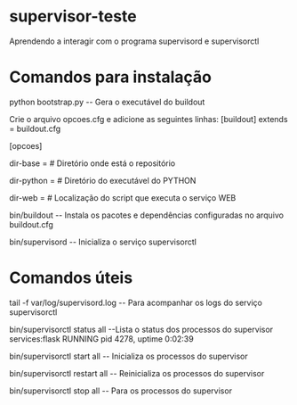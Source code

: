# supervisor-teste
Aprendendo a interagir com o programa supervisord e supervisorctl

# Comandos para instalação
python bootstrap.py -- Gera o executável do buildout

Crie o arquivo opcoes.cfg e adicione as seguintes linhas:
[buildout]
extends = buildout.cfg

[opcoes]


dir-base = # Diretório onde está o repositório


dir-python = # Diretório do executável do PYTHON


dir-web = # Localização do script que executa o serviço WEB



bin/buildout -- Instala os pacotes e dependências configuradas no arquivo buildout.cfg

bin/supervisord -- Inicializa o serviço supervisorctl
 
 
# Comandos úteis
tail -f var/log/supervisord.log -- Para acompanhar os logs do serviço supervisorctl
 
bin/supervisorctl status all --Lista o status dos processos do supervisor
services:flask                   RUNNING   pid 4278, uptime 0:02:39

bin/supervisorctl start all -- Inicializa os processos do supervisor

bin/supervisorctl restart all -- Reinicializa os processos do supervisor

bin/supervisorctl stop all -- Para os processos do supervisor



